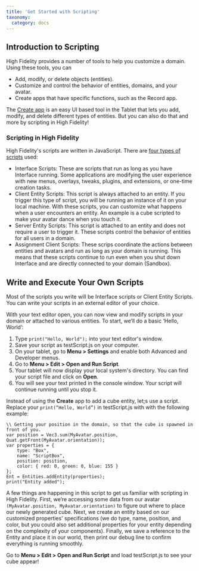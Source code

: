 ```yaml
---
title: 'Get Started with Scripting'
taxonomy:
  category: docs
---
```


## Introduction to Scripting

High Fidelity provides a number of tools to help you customize a domain. Using these tools, you can

- Add, modify, or delete objects (entities).
- Customize and control the behavior of entities, domains, and your avatar. 
- Create apps that have specific functions, such as the Record app. 

The [Create app](../../create-and-explore/entities/create-mode) is an easy UI based tool in the Tablet that lets you add, modify, and delete different types of entities. But you can also do that and more by scripting in High Fidelity! 

### Scripting in High Fidelity

High Fidelity's scripts are written in JavaScript. There are [four types of scripts](../../create-and-explore/all-about-scripting) used:

- Interface Scripts: These are scripts that run as long as you have Interface running. Some applications are modifying the user experience with new menus, overlays, tweaks, plugins, and extensions, or one-time creation tasks.
- Client Entity Scripts: This script is always attached to an entity. If you trigger this type of script, you will be running an instance of it on your local machine. With these scripts, you can customize what happens when a user encounters an entity. An example is a cube scripted to make your avatar dance when you touch it. 
- Server Entity Scripts: This script is attached to an entity and does not require a user to trigger it. These scripts control the behavior of entities for all users in a domain.  
- Assignment Client Scripts: These scrips coordinate the actions between entities and avatars and run as long as your domain is running. This means that these scripts continue to run even when you shut down Interface and are directly connected to your domain (Sandbox).

## Write and Execute Your Own Scripts

Most of the scripts you write will be Interface scripts or Client Entity Scripts. You can write your scripts in an external editor of your choice. 

With your text editor open, you can now view and modify scripts in your domain or attached to various entities. To start, we’ll do a basic ‘Hello, World’:

1. Type `print("Hello, World");` into your text editor's window.
2. Save your script as testScript.js on your computer. 
3. On your tablet, go to **Menu > Settings** and enable both Advanced and Developer menus. 
4. Go to **Menu > Edit > Open and Run Script**. 
5. Your tablet will now display your local system's directory. You can find your script file and click on **Open**.
6. You will see your text printed in the console window. Your script will continue running until you stop it.

Instead of using the **Create** app to add a cube entity, let;s use a script. Replace your `print(“Hello, World”)` in testScript.js with with the following example:

```
\\ Getting your position in the domain, so that the cube is spawned in front of you. 
var position = Vec3.sum(MyAvatar.position, Quat.getFront(MyAvatar.orientation));
var properties = {
    type: "Box",
    name: "ScriptBox",
    position: position,
    color: { red: 0, green: 0, blue: 155 }
};
Ent = Entities.addEntity(properties);
print("Entity added");

```

A few things are happening in this script to get us familiar with scripting in High Fidelity. First, we’re accessing some data from our avatar `(MyAvatar.position, MyAvatar.orientation)` to figure out where to place our newly generated cube. Next, we create an entity based on our customized properties' specifications (we do type, name, position, and color, but you could also set additional properties for your entity depending on the complexity of your components). Finally, we save a reference to the Entity and place it in our world, then print our debug line to confirm everything is running smoothly.

Go to **Menu > Edit > Open and Run Script** and load testScript.js to see your cube appear!

